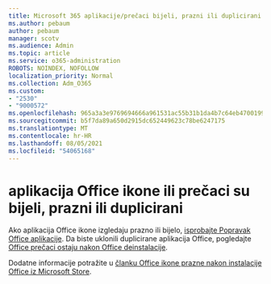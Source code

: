 ```yaml
---
title: Microsoft 365 aplikacije/prečaci bijeli, prazni ili duplicirani
ms.author: pebaum
author: pebaum
manager: scotv
ms.audience: Admin
ms.topic: article
ms.service: o365-administration
ROBOTS: NOINDEX, NOFOLLOW
localization_priority: Normal
ms.collection: Adm_O365
ms.custom:
- "2530"
- "9000572"
ms.openlocfilehash: 965a3a3e9769694666a961531ac55b31b1da4b7c64eb4700199df8cbcf2152d7
ms.sourcegitcommit: b5f7da89a650d2915dc652449623c78be6247175
ms.translationtype: MT
ms.contentlocale: hr-HR
ms.lasthandoff: 08/05/2021
ms.locfileid: "54065168"
---
```

# <a name="office-app-icons-or-shortcuts-are-white-blank-or-duplicate"></a>aplikacija Office ikone ili prečaci su bijeli, prazni ili duplicirani

Ako aplikacija Office ikone izgledaju prazno ili bijelo, [isprobajte Popravak Office aplikacije](https://support.office.com/article/repair-an-office-application-7821d4b6-7c1d-4205-aa0e-a6b40c5bb88b). Da biste uklonili duplicirane aplikacija Office, pogledajte [Office prečaci ostaju nakon Office deinstalacije](https://support.office.com/article/office-shortcuts-remain-after-office-uninstall-cc04b8e2-6e91-4c10-94af-9359e595d565).

Dodatne informacije potražite u [članku Office ikone prazne nakon instalacije Office iz Microsoft Store](https://support.office.com/article/office-icons-are-blank-after-installing-office-from-the-microsoft-store-7cdaebde-93d5-4873-b767-d9ddc0474d59).